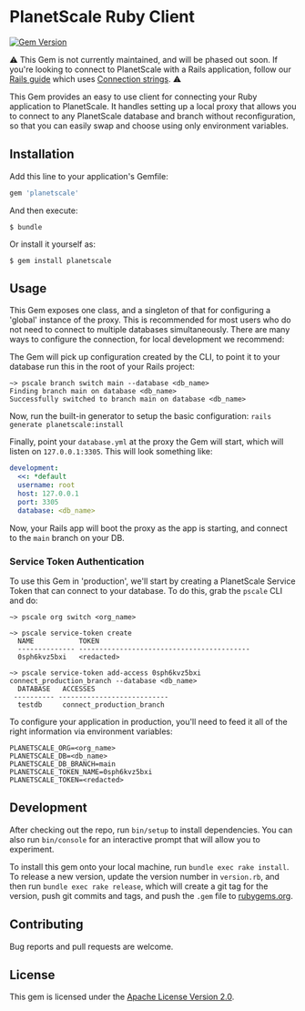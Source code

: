 # PlanetScale Ruby Client
[![Gem Version](https://badge.fury.io/rb/planetscale.svg)](https://rubygems.org/gems/planetscale)

⚠️ This Gem is not currently maintained, and will be phased out soon. If you're looking to connect to PlanetScale with a Rails application, follow our [Rails guide](https://docs.planetscale.com/tutorials/connect-rails-app) which uses [Connection strings](https://docs.planetscale.com/concepts/connection-strings). ⚠️

This Gem provides an easy to use client for connecting your Ruby application to PlanetScale. It handles setting up a local proxy that allows you to connect to any PlanetScale database and branch without reconfiguration, so that you can easily swap and choose using only environment variables.

## Installation

Add this line to your application's Gemfile:

```ruby
gem 'planetscale'
```

And then execute:

    $ bundle

Or install it yourself as:

    $ gem install planetscale

## Usage

This Gem exposes one class, and a singleton of that for configuring a 'global' instance of the proxy. This is recommended for most users who do not need to connect to multiple databases simultaneously. There are many ways to configure the connection, for local development we recommend:

The Gem will pick up configuration created by the CLI, to point it to your database run this in the root of your Rails project:

```
~> pscale branch switch main --database <db_name>
Finding branch main on database <db_name>
Successfully switched to branch main on database <db_name>
```

Now, run the built-in generator to setup the basic configuration: `rails generate planetscale:install`

Finally, point your `database.yml` at the proxy the Gem will start, which will listen on `127.0.0.1:3305`. This will look something like:

```yaml
development:
  <<: *default
  username: root
  host: 127.0.0.1
  port: 3305
  database: <db_name>
```

Now, your Rails app will boot the proxy as the app is starting, and connect to the `main` branch on your DB.

### Service Token Authentication

To use this Gem in 'production', we'll start by creating a PlanetScale Service Token that can connect to your database. To do this, grab the `pscale` CLI and do:

```
~> pscale org switch <org_name>

~> pscale service-token create
  NAME           TOKEN
  -------------- ------------------------------------------
  0sph6kvz5bxi   <redacted>

~> pscale service-token add-access 0sph6kvz5bxi connect_production_branch --database <db_name>
  DATABASE   ACCESSES
 ---------- ---------------------------
  testdb     connect_production_branch
```

To configure your application in production, you'll need to feed it all of the right information via environment variables:

```
PLANETSCALE_ORG=<org_name>
PLANETSCALE_DB=<db_name>
PLANETSCALE_DB_BRANCH=main
PLANETSCALE_TOKEN_NAME=0sph6kvz5bxi
PLANETSCALE_TOKEN=<redacted>
```

## Development

After checking out the repo, run `bin/setup` to install dependencies. You can also run `bin/console` for an interactive prompt that will allow you to experiment.

To install this gem onto your local machine, run `bundle exec rake install`. To release a new version, update the version number in `version.rb`, and then run `bundle exec rake release`, which will create a git tag for the version, push git commits and tags, and push the `.gem` file to [rubygems.org](https://rubygems.org).

## Contributing

Bug reports and pull requests are welcome.

## License

This gem is licensed under the [Apache License Version 2.0](LICENSE).
